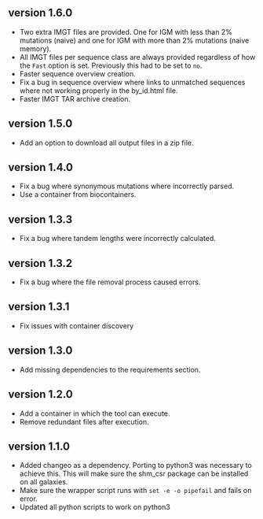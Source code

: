 version 1.6.0
-------------
+ Two extra IMGT files are provided. One for IGM with less than 2% mutations
  (naive) and one for IGM with more than 2% mutations (naive memory).
+ All IMGT files per sequence class are always provided regardless of how the 
  ``Fast`` option is set. Previously this had to be set to ``no``.
+ Faster sequence overview creation.
+ Fix a bug in sequence overview where links to unmatched sequences where not
  working properly in the by_id.html file.
+ Faster IMGT TAR archive creation.

version 1.5.0
-------------
+ Add an option to download all output files in a zip file.

version 1.4.0
-------------
+ Fix a bug where synonymous mutations where incorrectly parsed.
+ Use a container from biocontainers.

version 1.3.3
-------------
+ Fix a bug where tandem lengths were incorrectly calculated.

version 1.3.2
-------------
+ Fix a bug where the file removal process caused errors.

version 1.3.1
-------------
+ Fix issues with container discovery

version 1.3.0
-------------
+ Add missing dependencies to the requirements section.

version 1.2.0
-------------
+ Add a container in which the tool can execute.
+ Remove redundant files after execution.

version 1.1.0
-------------
+ Added changeo as a dependency. Porting to python3 was necessary to achieve 
  this. This will make sure the shm_csr package can be installed on all 
  galaxies.
+ Make sure the wrapper script runs with `set -e -o pipefail` and fails on 
  error.
+ Updated all python scripts to work on python3
